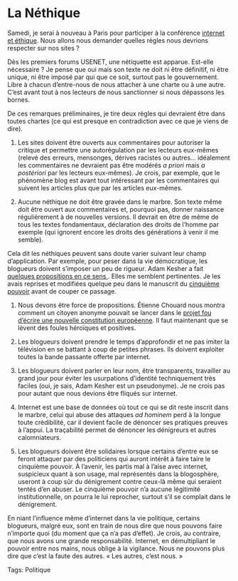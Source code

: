 # La Néthique

Samedi, je serai à nouveau à Paris pour participer à la conférence [internet et éthique](http://nethique.info/). Nous allons nous demander quelles règles nous devrions respecter sur nos sites ? 

Dès les premiers forums USENET, une nétiquette est apparue. Est-elle nécessaire ? Je pense que oui mais son texte ne doit ni être définitif, ni être unique, ni être imposé par qui que ce soit, surtout pas le gouvernement. Libre à chacun d’entre-nous de nous attacher à une charte ou à une autre. C’est avant tout à nos lecteurs de nous sanctionner si nous dépassons les bornes.

De ces remarques préliminaires, je tire deux règles qui devraient être dans toutes chartes (ce qui est presque en contradiction avec ce que je viens de dire).

1. Les sites doivent être ouverts aux commentaires pour autoriser la critique et permettre une autorégulation par les lecteurs eux-mêmes (relevé des erreurs, mensonges, dérives racistes ou autres… idéalement les commentaires ne devraient pas être modérés *a priori* mais *a postériori* par les lecteurs eux-mêmes). Je crois, par exemple, que le phénomène blog est avant tout intéressant par les commentaires qui suivent les articles plus que par les articles eux-mêmes.

2. Aucune néthique ne doit être gravée dans le marbre. Son texte même doit être ouvert aux commentaires et, pourquoi pas, donner naissance régulièrement à de nouvelles versions. Il devrait en être de même de tous les textes fondamentaux, déclaration des droits de l’homme par exemple (qui ignorent encore les droits des générations à venir il me semble).

Cela dit les néthiques peuvent sans doute varier suivant leur champ d’application. Par exemple, pour peser dans la vie démocratique, les blogueurs doivent s’imposer un peu de rigueur. Adam Kesher a fait [quelques propositions en ce sens ](http://adamkesher.canalblog.com/archives/2006/10/20/2947964.html). Elles me semblent pertinentes. Je les avais reprises et modifiées quelque peu dans le manuscrit du [cinquième pouvoir](/le-cinquieme-pouvoir/) avant de couper ce passage.

1. Nous devons être force de propositions. Étienne Chouard nous montra comment un citoyen anonyme pouvait se lancer dans le [projet fou d’écrire une nouvelle constitution européenne](/2007/03/04/pour-une-assemblee-constituante/). Il faut maintenant que se lèvent des foules héroïques et positives.

2. Les blogueurs doivent prendre le temps d’approfondir et ne pas imiter la télévision en se battant à coup de petites phrases. Ils doivent exploiter toutes la bande passante offerte par internet.

3. Les blogueurs doivent parler en leur nom, être transparents, travailler au grand jour pour éviter les usurpations d’identité techniquement très faciles (oui, je sais, Adam Kesher est un pseudonyme). Je ne crois pas pour autant que nous devions être fliqués sur internet.

4. Internet est une base de données où tout ce qui se dit reste inscrit dans le marbre, celui qui abuse des attaques *ad hominem* perd à la longue toute crédibilité, car il devient facile de dénoncer ses pratiques preuves à l’appui. La traçabilité permet de dénoncer les dénigreurs et autres calomniateurs.

5. Les blogueurs doivent être solidaires lorsque certains d’entre eux se feront attaquer par des politiciens qui auront intérêt à faire taire le cinquième pouvoir. À l’avenir, les partis mal à l’aise avec internet, suspicieux quant à son usage, mal représentés dans la blogosphère, useront à coup sûr du dénigrement contre ceux-là même qui seraient tentés d’en abuser. Le cinquième pouvoir n’a aucune légitimité institutionnelle, on pourra le lui reprocher, surtout s’il se complait dans le dénigrement.

En niant l’influence même d’internet dans la vie politique, certains blogueurs, malgré eux, sont en train de nous dire que nous pouvons faire n’importe quoi (du moment que ça n’a pas d’effet). Je crois, au contraire, que nous avons une grande responsabilité. Internet, en démultipliant le pouvoir entre nos mains, nous oblige à la vigilance. Nous ne pouvons plus dire que c’est la faute des autres. « Les autres, c’est nous. »

Tags: Politique